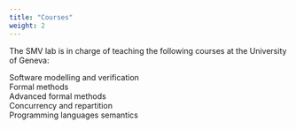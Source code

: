 ```yaml
---
title: "Courses"
weight: 2
---
```


The SMV lab is in charge of teaching the following courses at the University of Geneva:

Software modelling and verification  
Formal methods  
Advanced formal methods  
Concurrency and repartition  
Programming languages semantics  
